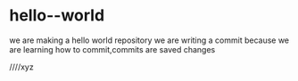 # hello--world
we are making a hello world repository
we are writing a commit because we are learning how to commit,commits are saved changes


////xyz
